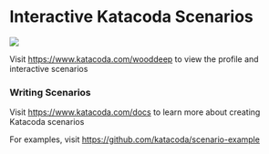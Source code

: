 # Interactive Katacoda Scenarios

[![](http://shields.katacoda.com/katacoda/wooddeep/count.svg)](https://www.katacoda.com/wooddeep "Get your profile on Katacoda.com")

Visit https://www.katacoda.com/wooddeep to view the profile and interactive scenarios

### Writing Scenarios
Visit https://www.katacoda.com/docs to learn more about creating Katacoda scenarios

For examples, visit https://github.com/katacoda/scenario-example
